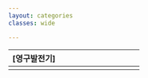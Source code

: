 ```yaml
---
layout: categories
classes: wide

---
```



|[영구발전기]|  |    |   |   |    |   |    |   |   |    |
| :--- | :--- | :--- | :--- | :--- | :--- | :--- | :--- | :--- | :--- | :--- |
| [](https://www.youtube.com/@MrInnovative/videos) | [](https://www.youtube.com/@Multi.Electric/videos) | [](https://www.youtube.com/@kinghomemade/videos) | [](https://www.youtube.com/@TheCrazyChannel_es) | [](https://www.youtube.com/@thelibertyengineproject7966/videos) | [](https://www.youtube.com/@KerimAkarpat/videos) | [](https://www.youtube.com/watch?v=v46NmQ1YCqg) | []() | []() | []() | []() |


